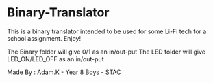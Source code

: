 # Binary-Translator
This is a binary translator intended to be used for some Li-Fi tech for a school assignment. Enjoy!

The Binary folder will give 0/1 as an in/out-put
The LED folder will give LED_ON/LED_OFF as an in/out-put

Made By : Adam.K - Year 8 Boys - STAC